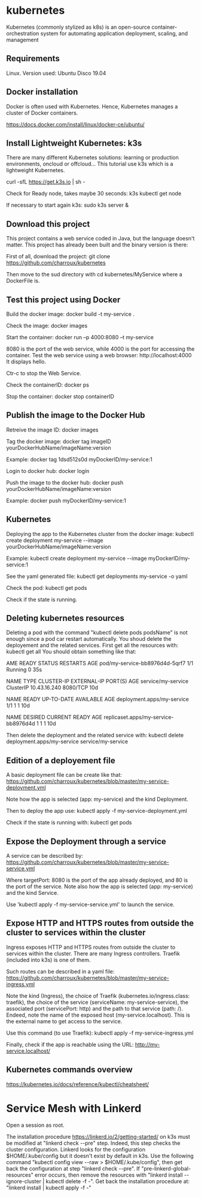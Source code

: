 # kubernetes

Kubernetes (commonly stylized as k8s) is an open-source container-orchestration system for automating application deployment, scaling, and management

## Requirements

Linux. Version used: Ubuntu Disco 19.04
 
## Docker installation

Docker is often used with Kubernetes. Hence, Kubernetes manages a cluster of Docker containers. 

https://docs.docker.com/install/linux/docker-ce/ubuntu/

## Install Lightweight Kubernetes: k3s


There are many different Kubernetes solutions: learning or production environments, oncloud or offcloud... This tutorial use k3s which is a lightweight Kubernetes.

curl -sfL https://get.k3s.io | sh -

Check for Ready node, takes maybe 30 seconds: 
k3s kubectl get node

If necessary to start again k3s: sudo k3s server &

## Download this project

This project contains a web service coded in Java, but the language doesn't matter. 
This project has already been built and the binary version is there:

First of all, download the project: git clone https://github.com/charroux/kubernetes

Then move to the sud directory with cd kubernetes/MyService
where a DockerFile is. 

## Test this project using Docker

Build the docker image: docker build -t my-service .

Check the image: docker images

Start the container: docker run –p 4000:8080 –t my-service

8080 is the port of the web service, while 4000 is the port for accessing the container. 
Test the web service using a web browser: http://localhost:4000
It displays hello.


Ctr-c to stop the Web Service.


Check the containerID: docker ps

Stop the container: docker stop containerID

## Publish the image to the Docker Hub

Retreive the image ID: docker images

Tag the docker image: docker tag imageID yourDockerHubName/imageName:version

Example: docker tag 1dsd512s0d myDockerID/my-service:1

Login to docker hub: docker login

Push the image to the docker hub: docker push yourDockerHubName/imageName:version

Example: docker push myDockerID/my-service:1

## Kubernetes 

Deploying the app to the Kubernetes cluster from the docker image: kubectl create deployment my-service --image yourDockerHubName/imageName:version

Example: kubectl create deployment my-service --image myDockerID/my-service:1

See the yaml generated file: kubectl get deployments my-service -o yaml

Check the pod: kubectl get pods

Check if the state is running.

## Deleting kubernetes resources

Deleting a pod with the command "kubectl delete pods podsName" is not enough since a pod car restart automatically.
You shoud delete the deployement and the related services. First get all the resources with: kubectl get all
You should obtain something like that:

AME                                       READY   STATUS    RESTARTS   AGE
pod/my-service-bb8976d4d-5qrf7             1/1     Running   0          35s

NAME                 TYPE        CLUSTER-IP     EXTERNAL-IP   PORT(S)    AGE
service/my-service   ClusterIP   10.43.16.240   <none>        8080/TCP   10d

NAME                                  READY   UP-TO-DATE   AVAILABLE   AGE
deployment.apps/my-service            1/1     1            1           10d

NAME                                             DESIRED   CURRENT   READY   AGE
replicaset.apps/my-service-bb8976d4d             1         1         1       10d

Then delete the deployment and the related service with: kubectl delete deployment.apps/my-service service/my-service

## Edition of a deployement file

A basic deployment file can be create like that: https://github.com/charroux/kubernetes/blob/master/my-service-deployment.yml

Note how the app is selected (app: my-service) and the kind Deployment.

Then to deploy the app use: kubectl apply -f my-service-deployment.yml

Check if the state is running with: kubectl get pods

## Expose the Deployment through a service

A service can be described by: https://github.com/charroux/kubernetes/blob/master/my-service-service.yml

Where targetPort: 8080 is the port of the app already deployed, and 80 is the port of the service. Note also how the app is selected (app: my-service) and the kind Service.

Use 'kubectl apply -f my-service-service.yml' to launch the service.

## Expose HTTP and HTTPS routes from outside the cluster to services within the cluster

Ingress exposes HTTP and HTTPS routes from outside the cluster to services within the cluster. There are many Ingress controllers. Traefik (included into k3s) is one of them.

Such routes can be described in a yaml file: https://github.com/charroux/kubernetes/blob/master/my-service-ingress.yml

Note the kind (Ingress), the choice of Traefik (kubernetes.io/ingress.class: traefik), the choice of the service (serviceName: my-service-service), the associated port (servicePort: http) and the path to that service (path: /). Endeed, note the name of the exposed host (my-service.localhost). This is the external name to get access to the service.

Use this command (to use Traefik): kubectl apply -f my-service-ingress.yml

Finally, check if the app is reachable using the URL: http://my-service.localhost/

## Kubernetes commands overview

https://kubernetes.io/docs/reference/kubectl/cheatsheet/

# Service Mesh with Linkerd

Open a session as root.

The installation procedure https://linkerd.io/2/getting-started/ on k3s must be modified at "linkerd check --pre" step.
Indeed, this step checks the cluster configuration. Linkerd looks for the configuration $HOME/.kube/config but it doesn't exist by default in k3s. Use the following command "kubectl config view --raw > $HOME/.kube/config",
then get back the configuration at step "linkerd check --pre". If "pre-linkerd-global-resources" error occurs, 
then remove the resources with "linkerd install --ignore-cluster | kubectl delete -f -". 
Get back the installation procedure at: "linkerd install | kubectl apply -f -"
